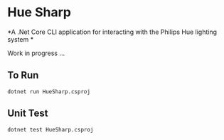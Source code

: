 # Hue Sharp
*A .Net Core CLI application for interacting with the Philips Hue lighting system *

Work in progress ...

## To Run
`dotnet run HueSharp.csproj`

## Unit Test
`dotnet test HueSharp.csproj`